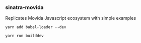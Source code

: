 ### sinatra-movida

Replicates Movida Javascript ecosystem with simple examples

```
yarn add babel-loader --dev

yarn run builddev
```